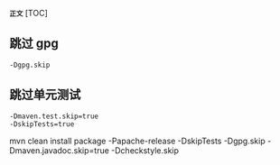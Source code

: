 **`正文`**
[TOC]

## 跳过 gpg
```shell
-Dgpg.skip
```

## 跳过单元测试
```shell
-Dmaven.test.skip=true
-DskipTests=true
```


mvn clean  install package -Papache-release  -DskipTests  -Dgpg.skip  -Dmaven.javadoc.skip=true -Dcheckstyle.skip